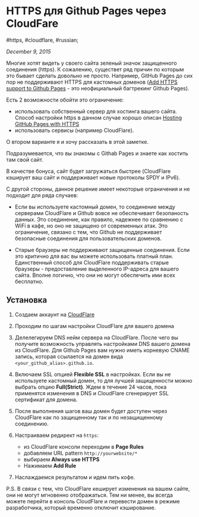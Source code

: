 # HTTPS для Github Pages через CloudFare

#https, #cloudflare, #russian;

_December 9, 2015_

Многие хотят видеть у своего сайта зеленый значок защищенного соединения (https).
К сожалению, существет ряд причин по которым это бывает сделать довольно не просто. Например, GitHub Pages до сих 
пор не поддерживают HTTPS для кастомных доменов 
([Add HTTPS support to Github Pages](https://github.com/isaacs/github/issues/156) - это неофициальный багтрекинг 
Github Pages).

Есть 2 возможности обойти это ограничение:
* использовать собственный сервер для хостинга вашего сайта. Способ настройки https в данном случае хорошо описан 
[Hosting GitHub Pages with HTTPS](https://outcoldman.com/en/archive/2015/08/30/hosting-github-pages-with-https/)
* использовать сервисы (например CloudFlare).

О втором варианте я и хочу рассказать в этой заметке.

Подразумевается, что вы знакомы с Githab Pages и знаете как хостить там свой сайт.

В качестве бонуса, сайт будет загружаться быстрее (CloudFlare кэширует ваш сайт и поддерживает новые протоколы 
SPDY и IPv6).

С другой стороны, данное решение имеет некоторые ограничения и не подходит для ряда случаев:

* Если вы используете кастомный домен, то соединение между серверами CloudFlare и Github вовсе 
не обеспечивает безопаность данных. Это соединение, как правило, надежнее по сравнению с WiFi в кафе, но оно
не защищено от современных  атак. Это ограничение, связано с тем, что Github не поддерживает безопасные соединения для 
пользовательских доменов.

* Старые браузеры не поддерживают защищенные соединения. Если это критично для вас вы можете использовать платный план.
Единственный способ для CloudFlare поддерживать старые браузеры - предоставление выделенного IP-адреса для вашего 
сайта. Вполне логично, что они не могут обеспечить ими всех бесплатно.

## Установка

1. Создаем аккаунт на [CloudFlare](https://www.cloudflare.com/)
2. Проходим по шагам настройки CloudFlare для вашего домена
3. Делелегируем DNS нейм сервера на CloudFlare. 
После чего вы получите возможность управлять настройками DNS вашего домена из CloudFlare. 
Для Github Pages вам нужно иметь корневую CNAME запись, которая ссылается на домен 
вида ```<your_github_alias>.github.io```.
4. Включаем SSL опцией **Flexible SSL** в настройках. Если вы не используете кастомный домен, то для лучшей 
защищенности можно выбрать опцию **Full(Strict)**. Ждем в течение 24 часов, пока применятся изменения в DNS и 
CloudFlare сгенерирует SSL сертификат для домена.
5. После выполнения шагов ваш домен будет доступен через CloudFlare как по защищенному так и по незащищенному
соединению.
6. Настраиваем редирект на  ```https```:

    * из CloudFlare консоли переходим в **Page Rules**
    * добавляем URL pattern ```http://yourwebsite/*```
    * выбираем **Always use HTTPS**
    * Нажимаем **Add Rule**

7. Наслаждаемся результатом и идем пить кофе.

P.S. В связи с тем, что CloudFlare кеширует изменения на вашем сайте, они не могут мгновенно отображаться.
Тем ни менее, вы всегда можете перейти в консоль CloudFlare и перевести домен в режиме разработчика, 
который временно отключит кэширование.
    